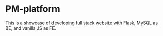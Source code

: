 # PM-platform

This is a showcase of developing full stack website with Flask, MySQL as BE, and vanilla JS as FE.
